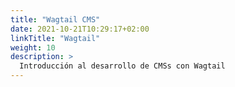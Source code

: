 ```yaml
---
title: "Wagtail CMS"
date: 2021-10-21T10:29:17+02:00
linkTitle: "Wagtail"
weight: 10
description: >
  Introducción al desarrollo de CMSs con Wagtail
---
```

